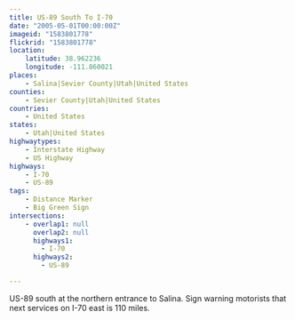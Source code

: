 ```yaml
---
title: US-89 South To I-70
date: "2005-05-01T00:00:00Z"
imageid: "1583801778"
flickrid: "1583801778"
location:
    latitude: 38.962236
    longitude: -111.860021
places:
    - Salina|Sevier County|Utah|United States
counties:
    - Sevier County|Utah|United States
countries:
    - United States
states:
    - Utah|United States
highwaytypes:
    - Interstate Highway
    - US Highway
highways:
    - I-70
    - US-89
tags:
    - Distance Marker
    - Big Green Sign
intersections:
    - overlap1: null
      overlap2: null
      highways1:
        - I-70
      highways2:
        - US-89

---
```

US-89 south at the northern entrance to Salina.  Sign warning motorists that next services on I-70 east is 110 miles.